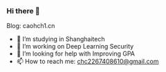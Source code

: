 ### Hi there 👋

Blog: caohch1.cn

- 🔭 I’m studying in Shanghaitech
- 🌱 I’m working on Deep Learning Security
- 🤔 I’m looking for help with Improving GPA
- 📫 How to reach me: chc2267408610@gmail.com

